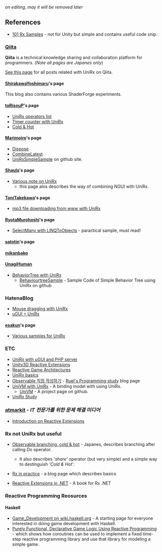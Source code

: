 

*on editing, may it will be removed later*

## References

* [101 Rx Samples](http://rxwiki.wikidot.com/101samples) - not for Unity but simple and contains useful code snip.

### [Qiita](https://qiita.com/)

**Qiita** is a technical knowledge sharing and collaboration platform for programmers. (*Note all pages are Japanes only*)

[See this page](http://qiita.com/tags/unirx) for all posts related with UniRx on Qiita.

#### [ShirakawaYoshimaru](http://qiita.com/ShirakawaYoshimaru/items)'s page

This blog also contains various ShaderForge experiments.


#### [toRisouP](http://qiita.com/toRisouP)'s page

* [UniRx operators list](http://qiita.com/toRisouP/items/3cf1c9be3c37e7609a2f)
* [Timer counter with UniRx](http://qiita.com/toRisouP/items/581ffc0ddce7090b275b)
* [Cold & Hot](http://qiita.com/toRisouP/items/f6088963037bfda658d3)

#### [Marimoiro](http://qiita.com/Marimoiro)'s page

* [Dispose](http://qiita.com/Marimoiro/items/819ddb3e68aab7ee3b95)
* [CombineLatest](http://qiita.com/Marimoiro/items/9252cf7eaefee22a9f76)
* [UniRxSimpleSample](https://github.com/Marimoiro/UniRxSimpleSample) on github site.

#### [Shau​​la](http://qiita.com/Shaula)'s page

* [Various note on UniRx](http://qiita.com/Shaula/items/992f23ce8e1be3057074)
  * this page alos describes the way of combining NGUI with UniRx.

#### [ToniTakekawa](http://qiita.com/ToniTakekawa)'s page

* [mp3 file downloading from www with UniRx](http://qiita.com/ToniTakekawa/items/d466de0b818463dc3544)

#### [RyotaMurohoshi](http://qiita.com/RyotaMurohoshi)'s page

* [SelectMany with LINQToObjects](http://qiita.com/RyotaMurohoshi/items/81d73fb2cdd751da0a84) - paractical sample, must read!

#### [satotin](http://qiita.com/satotin)'s page

#### [mikanbako](http://qiita.com/mikanbako)

#### [UnagiHuman](http://qiita.com/UnagiHuman)

* [BehaviorTree with UniRx](http://qiita.com/UnagiHuman/items/7281b00c9ae00e558929)
  * [BehaviourtreeSample](https://github.com/unagiHuman/BehaviourtreeSample) - Sample Code of Simple Behavior Tree using UniRx on github

### HatenaBlog

* [Mouse dragging with UniRx](http://adarapata.hatenablog.com/entry/2015/08/11/150428)
* [uGUI + UniRx](http://rinor.hatenablog.com/entry/2015/07/16/022106)

#### [esakun](http://esakun.hateblo.jp/)'s page

* [Various samples for UniRx](http://esakun.hateblo.jp/entry/2015/09/23/181052#改善前Bufferを使用)


### ETC

* [UniRx with uGUI and PHP server](http://megamin.jp/?p=1566)
* [Unity3D Reactive Extensions](http://www.rivellomultimediaconsulting.com/unity3d-reactive-extensions-1/)
* [Reactive Game Architectures](http://sugarpillstudios.com/wp/?page_id=279)
* [UniRx basics](https://drive.google.com/file/d/0B3lJMdHzE05YUWxSR2lNZHZRUXc/preview)
* [Observable 직접 작성하기](http://cruwelcodes.blogspot.kr/2015/01/rx-reactive-extension-1-observable.html) - [Ruel's Programming study](http://cruwelcodes.blogspot.kr/) blog page
* [UniVM with UniRx](http://ykimisaki.hatenablog.jp/entry/2015/03/25/012436) - A binding model with using UniRx.
  * [UniVM](https://github.com/yKimisaki/UniVM) - A project page on github.
* [UniRx Study](http://eventdots.jp/eventreport/507306)

### [atmarkit](http://www.atmarkit.co.jp/) - *IT 전문가를 위한 문제 해결 미디어*

* [Introduction on Reactive Extensions](http://www.atmarkit.co.jp/fdotnet/introrx/introrx_01/introrx_01_01.html)

### Rx not UniRx but useful

* [Observable branching, cold & hot](http://wilfrem.github.io/learn_rx/cold_hot.html) - Japanes, describes branching after calling *Do* operator.
  * It also describes *'share'* operator (but very simple) and a simple way to destinguish *'Cold & Hot'*.  

* [Rx in practice](http://futurice.com/blog/reactive-c-number-in-practice) - a blog page which describes basics
* [Reactive Extensions in .NET](https://www.manning.com/books/reactive-extensions-in-dot-net) - A book for Rx .NET

### Reactive Programming Reosurces

#### Haskell

* [Game_Development on wiki.haskell.org](https://wiki.haskell.org/Game_Development) - A starting page for everyone interested in doing game development with Haskell.
* [Purely Functional, Declarative Game Logic Using Reactive Programming](https://github.com/leonidas/codeblog/blob/master/2012/2012-01-17-declarative-game-logic-afrp.md) -  which shows how coroutines can be used to implement a fixed time-step reactive programming library and use that library for modeling a simple game.
